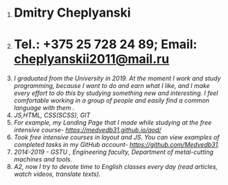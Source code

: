 1.	# Dmitry Cheplyanski 
1.	# Tel.: +375 25 728 24 89; Email: cheplyanskii2011@mail.ru
1.	*I graduated from the University in 2019. Аt the moment I work and study programming, because I want to do and earn what I like, and I make every effort to do this by studying something new and interesting. I feel comfortable working in a group of people and easily find a common language with them .*
1.	*JS,HTML, CSS(SCSS), GIT*
1.	*For example, my Landing Page that I made while studying at the free intensive course- https://medvedb31.github.io/aod/*
1.	*Took free intensive courses in layout and JS. You can view examples of completed tasks in my GitHub account- https://github.com/Medvedb31.*
1.	*2014-2019 - GSTU , Engineering faculty, Department of metal-cutting machines and tools.* 
1.	*A2, now I try to devote time to English classes every day (read articles, watch videos, translate texts).*
